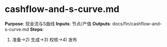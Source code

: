 # cashflow-and-s-curve.md

**Purpose**: 现金流与S曲线
**Inputs**: 节点/产值
**Outputs**: docs/fin/cashflow-and-s-curve.md
**Steps**:

1. 准备→2) 生成→3) 校核→4) 发布
